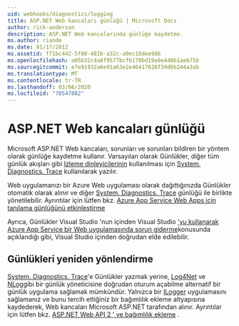```yaml
---
uid: webhooks/diagnostics/logging
title: ASP.NET Web kancaları günlüğü | Microsoft Docs
author: rick-anderson
description: ASP.NET Web kancalarında günlüğe kaydetme.
ms.author: riande
ms.date: 01/17/2012
ms.assetid: f71bc442-5f80-481b-a32c-a0ec18dee9d6
ms.openlocfilehash: a05b32c4a8f9577bcf6170bd19a9e440b1aeb75b
ms.sourcegitcommit: e7e91932a6e91a63e2e46417626f39d6b244a3ab
ms.translationtype: MT
ms.contentlocale: tr-TR
ms.lasthandoff: 03/06/2020
ms.locfileid: "78547882"
---
```

# <a name="aspnet-webhooks-logging"></a>ASP.NET Web kancaları günlüğü

Microsoft ASP.NET Web kancaları, sorunları ve sorunları bildiren bir yöntem olarak günlüğe kaydetme kullanır. Varsayılan olarak Günlükler, diğer tüm günlük akışları gibi [Izleme dinleyicilerinin](https://msdn.microsoft.com/library/system.diagnostics.tracelistener.aspx) kullanılması için [System. Diagnostics. Trace](https://msdn.microsoft.com/library/system.diagnostics.trace) kullanılarak yazılır.

Web uygulamanızı bir Azure Web uygulaması olarak dağıttığınızda Günlükler otomatik olarak alınır ve diğer [System. Diagnostics. Trace](https://msdn.microsoft.com/library/system.diagnostics.trace) günlüğü ile birlikte yönetilebilir. Ayrıntılar için lütfen bkz. [Azure App Service Web Apps için tanılama günlüğünü etkinleştirme](https://azure.microsoft.com/documentation/articles/web-sites-enable-diagnostic-log/)

Ayrıca, Günlükler Visual Studio 'nun içinden Visual Studio ['yu kullanarak Azure App Service bir Web uygulamasında sorun giderme](https://azure.microsoft.com/documentation/articles/web-sites-dotnet-troubleshoot-visual-studio/#webserverlogs)konusunda açıklandığı gibi, Visual Studio içinden doğrudan elde edilebilir.

## <a name="redirecting-logs"></a>Günlükleri yeniden yönlendirme

[System. Diagnostics. Trace](https://msdn.microsoft.com/library/system.diagnostics.trace)'e Günlükler yazmak yerine, [Log4Net](http://logging.apache.org/log4net/) ve [NLog](http://nlog-project.org/)gibi bir günlük yöneticisine doğrudan oturum açabilme alternatif bir günlük uygulama sağlamak mümkündür. Yalnızca bir [ILogger](https://github.com/aspnet/AspNetWebHooks/blob/master/src/Microsoft.AspNet.WebHooks.Common/Diagnostics/ILogger.cs) uygulamasını sağlamanız ve bunu tercih ettiğiniz bir bağımlılık ekleme altyapısına kaydederek, Web kancaları Microsoft ASP.NET tarafından alınır. Ayrıntılar için lütfen bkz. [ASP.NET Web API 2 ' ye bağımlılık ekleme](https://www.asp.net/web-api/overview/advanced/dependency-injection) .
